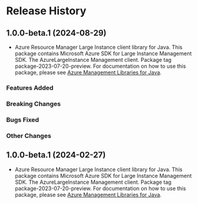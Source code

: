 # Release History

## 1.0.0-beta.1 (2024-08-29)

- Azure Resource Manager Large Instance client library for Java. This package contains Microsoft Azure SDK for Large Instance Management SDK. The AzureLargeInstance Management client. Package tag package-2023-07-20-preview. For documentation on how to use this package, please see [Azure Management Libraries for Java](https://aka.ms/azsdk/java/mgmt).

### Features Added

### Breaking Changes

### Bugs Fixed

### Other Changes

## 1.0.0-beta.1 (2024-02-27)

- Azure Resource Manager Large Instance client library for Java. This package contains Microsoft Azure SDK for Large Instance Management SDK. The AzureLargeInstance Management client. Package tag package-2023-07-20-preview. For documentation on how to use this package, please see [Azure Management Libraries for Java](https://aka.ms/azsdk/java/mgmt).
